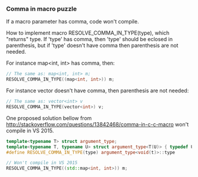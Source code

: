 ### Comma in macro puzzle

If a macro parameter has comma, code won't compile.

How to implement macro RESOLVE_COMMA_IN_TYPE(type), which "returns" type.
If 'type' has comma, then 'type' should be eclosed in parenthesis, but if 'type' doesn't have comma then parenthesis are not needed.

For instance map<int, int> has comma, then:
```C++
// The same as: map<int, int> m;
RESOLVE_COMMA_IN_TYPE((map<int, int>)) m;
```

For instance vector<int> doesn't have comma, then parenthesis are not needed:
```C++
// The same as: vector<int> v
RESOLVE_COMMA_IN_TYPE(vector<int>) v; 
```

One proposed solution bellow from http://stackoverflow.com/questions/13842468/comma-in-c-c-macro won't compile in VS 2015.

```C++
template<typename T> struct argument_type;
template<typename T, typename U> struct argument_type<T(U)> { typedef U type; };
#define RESOLVE_COMMA_IN_TYPE(type) argument_type<void(t)>::type

// Won't compile in VS 2015
RESOLVE_COMMA_IN_TYPE((std::map<int, int>)) m;
```



